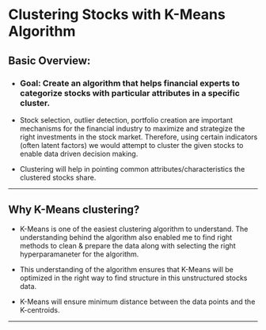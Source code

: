 # Clustering Stocks with K-Means Algorithm

## Basic Overview:

* ### Goal: Create an algorithm that helps financial experts to categorize stocks with particular attributes in a specific cluster.

* Stock selection, outlier detection, portfolio creation are important mechanisms for the financial industry to maximize and strategize the right investments in the stock market. Therefore, using certain indicators (often latent factors) we would attempt to cluster the given stocks to enable data driven decision making.

* Clustering will help in pointing common attributes/characteristics the clustered stocks share.

------


## Why K-Means clustering?

* K-Means is one of the easiest clustering algorithm to understand. The understanding behind the algorithm also enabled me to find right methods to clean & prepare the data along with selecting the right hyperparamaneter for the algorithm.

* This understanding of the algorithm ensures that K-Means will be optimized in the right way to find structure in this unstructured stocks data.

* K-Means will ensure minimum distance between the data points and the K-centroids.

------
